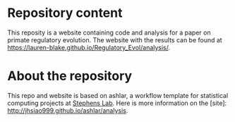 # Repository content

This reposity is a website containing code and analysis for a paper on primate regulatory evolution. The website with the results can be found at https://lauren-blake.github.io/Regulatory_Evol/analysis/.


# About the repository

This repo and website is based on ashlar, a workflow template for statistical computing projects at [Stephens Lab](http://stephenslab.uchicago.edu/). Here is more information on the [site]: http://jhsiao999.github.io/ashlar/analysis.










